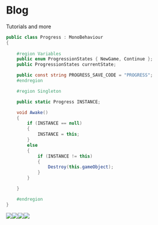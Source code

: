 # Blog
Tutorials and more

```cs
public class Progress : MonoBehaviour
{
    
    #region Variables
    public enum ProgressionStates { NewGame, Continue };
    public ProgressionStates currentState;

    public const string PROGRESS_SAVE_CODE = "PROGRESS";
    #endregion

    #region Singleton

    public static Progress INSTANCE;

    void Awake()
    {
        if (INSTANCE == null)
        {
            INSTANCE = this;
        }
        else
        {
            if (INSTANCE != this)
            {
                Destroy(this.gameObject);
            }
        }

    }

    #endregion
}
```
![](https://i.imgur.com/7vHOfom.png)[![](https://i.imgur.com/YS9xDDr.png)](https://discord.gg/tRP76Br)![](https://i.imgur.com/7k0TZXh.png)[![](https://i.imgur.com/6HVUK4k.jpg)](https://www.patreon.com/)
